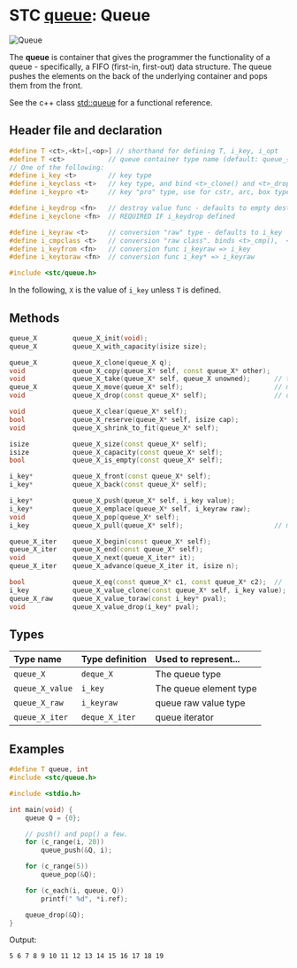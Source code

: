 # STC [queue](../include/stc/queue.h): Queue
![Queue](pics/queue.jpg)

The **queue** is container that gives the programmer the functionality of a queue - specifically, a FIFO (first-in, first-out) data structure. The queue pushes the elements on the back of the underlying container and pops them from the front.

See the c++ class [std::queue](https://en.cppreference.com/w/cpp/container/queue) for a functional reference.

## Header file and declaration
```c++
#define T <ct>,<kt>[,<op>] // shorthand for defining T, i_key, i_opt
#define T <ct>           // queue container type name (default: queue_{i_key})
// One of the following:
#define i_key <t>        // key type
#define i_keyclass <t>   // key type, and bind <t>_clone() and <t>_drop() function names
#define i_keypro <t>     // key "pro" type, use for cstr, arc, box types

#define i_keydrop <fn>   // destroy value func - defaults to empty destruct
#define i_keyclone <fn>  // REQUIRED IF i_keydrop defined

#define i_keyraw <t>     // conversion "raw" type - defaults to i_key
#define i_cmpclass <t>   // conversion "raw class". binds <t>_cmp(),  <t>_eq(),  <t>_hash()
#define i_keyfrom <fn>   // conversion func i_keyraw => i_key
#define i_keytoraw <fn>  // conversion func i_key* => i_keyraw

#include <stc/queue.h>
```
In the following, `X` is the value of `i_key` unless `T` is defined.


## Methods

```c++
queue_X         queue_X_init(void);
queue_X         queue_X_with_capacity(isize size);

queue_X         queue_X_clone(queue_X q);
void            queue_X_copy(queue_X* self, const queue_X* other);
void            queue_X_take(queue_X* self, queue_X unowned);      // take ownership of unowned
queue_X         queue_X_move(queue_X* self);                       // move
void            queue_X_drop(const queue_X* self);                 // destructor

void            queue_X_clear(queue_X* self);
bool            queue_X_reserve(queue_X* self, isize cap);
void            queue_X_shrink_to_fit(queue_X* self);

isize           queue_X_size(const queue_X* self);
isize           queue_X_capacity(const queue_X* self);
bool            queue_X_is_empty(const queue_X* self);

i_key*          queue_X_front(const queue_X* self);
i_key*          queue_X_back(const queue_X* self);

i_key*          queue_X_push(queue_X* self, i_key value);
i_key*          queue_X_emplace(queue_X* self, i_keyraw raw);
void            queue_X_pop(queue_X* self);
i_key           queue_X_pull(queue_X* self);                       // move out last element

queue_X_iter    queue_X_begin(const queue_X* self);
queue_X_iter    queue_X_end(const queue_X* self);
void            queue_X_next(queue_X_iter* it);
queue_X_iter    queue_X_advance(queue_X_iter it, isize n);

bool            queue_X_eq(const queue_X* c1, const queue_X* c2);  //  require i_eq/i_cmp/i_less.
i_key           queue_X_value_clone(const queue_X* self, i_key value);
queue_X_raw     queue_X_value_toraw(const i_key* pval);
void            queue_X_value_drop(i_key* pval);
```

## Types

| Type name          | Type definition     | Used to represent...    |
|:-------------------|:--------------------|:------------------------|
| `queue_X`          | `deque_X`           | The queue type          |
| `queue_X_value`    | `i_key`             | The queue element type  |
| `queue_X_raw`      | `i_keyraw`          | queue raw value type    |
| `queue_X_iter`     | `deque_X_iter`      | queue iterator          |

## Examples
```c++
#define T queue, int
#include <stc/queue.h>

#include <stdio.h>

int main(void) {
    queue Q = {0};

    // push() and pop() a few.
    for (c_range(i, 20))
        queue_push(&Q, i);

    for (c_range(5))
        queue_pop(&Q);

    for (c_each(i, queue, Q))
        printf(" %d", *i.ref);

    queue_drop(&Q);
}

```
Output:
```
5 6 7 8 9 10 11 12 13 14 15 16 17 18 19
```
